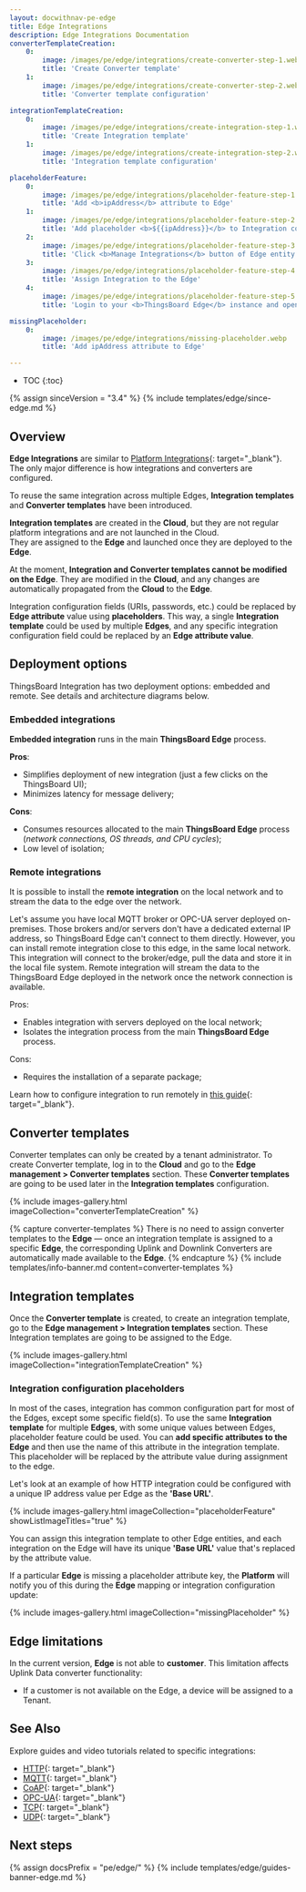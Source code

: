 ```yaml
---
layout: docwithnav-pe-edge
title: Edge Integrations
description: Edge Integrations Documentation
converterTemplateCreation:
    0:
        image: /images/pe/edge/integrations/create-converter-step-1.webp
        title: 'Create Converter template'
    1:
        image: /images/pe/edge/integrations/create-converter-step-2.webp
        title: 'Converter template configuration'

integrationTemplateCreation:
    0:
        image: /images/pe/edge/integrations/create-integration-step-1.webp
        title: 'Create Integration template'
    1:
        image: /images/pe/edge/integrations/create-integration-step-2.webp
        title: 'Integration template configuration'

placeholderFeature:
    0:
        image: /images/pe/edge/integrations/placeholder-feature-step-1.webp
        title: 'Add <b>ipAddress</b> attribute to Edge'
    1:
        image: /images/pe/edge/integrations/placeholder-feature-step-2.webp
        title: 'Add placeholder <b>${{ipAddress}}</b> to Integration configuration'
    2:
        image: /images/pe/edge/integrations/placeholder-feature-step-3.webp
        title: 'Click <b>Manage Integrations</b> button of Edge entity'
    3:
        image: /images/pe/edge/integrations/placeholder-feature-step-4.webp
        title: 'Assign Integration to the Edge'
    4:
        image: /images/pe/edge/integrations/placeholder-feature-step-5.webp
        title: 'Login to your <b>ThingsBoard Edge</b> instance and open Integrations page - placeholder is going to be replaced by attribute value'

missingPlaceholder:
    0:
        image: /images/pe/edge/integrations/missing-placeholder.webp
        title: 'Add ipAddress attribute to Edge'

---
```


* TOC
{:toc}

{% assign sinceVersion = "3.4" %}
{% include templates/edge/since-edge.md %}

## Overview

**Edge Integrations** are similar to [Platform Integrations](/docs/user-guide/integrations/){: target="_blank"}. 
The only major difference is how integrations and converters are configured. 

To reuse the same integration across multiple Edges, **Integration templates** and **Converter templates** have been introduced. 

**Integration templates** are created in the **Cloud**, but they are not regular platform integrations and are not launched in the Cloud.  
They are assigned to the **Edge** and launched once they are deployed to the **Edge**.

At the moment, **Integration and Converter templates cannot be modified on the Edge**. They are modified in the **Cloud**, and any changes are automatically propagated from the **Cloud** to the **Edge**.

Integration configuration fields (URIs, passwords, etc.) could be replaced by **Edge attribute** value using **placeholders**. 
This way, a single **Integration template** could be used by multiple **Edges**, and any specific integration configuration field could be replaced by an **Edge attribute value**.

## Deployment options

ThingsBoard Integration has two deployment options: embedded and remote. See details and architecture diagrams below.

### Embedded integrations

**Embedded integration** runs in the main **ThingsBoard Edge** process. 

**Pros**:
* Simplifies deployment of new integration (just a few clicks on the ThingsBoard UI);
* Minimizes latency for message delivery;

**Cons**:
* Consumes resources allocated to the main **ThingsBoard Edge** process (_network connections, OS threads, and CPU cycles_);
* Low level of isolation;

<object width="60%" data="/images/user-guide/integrations/embeded-integrations-overview.svg" style="display: block; margin: auto"></object>

### Remote integrations

It is possible to install the **remote integration** on the local network and to stream the data to the edge over the network.

Let's assume you have local MQTT broker or OPC-UA server deployed on-premises.
Those brokers and/or servers don't have a dedicated external IP address, so ThingsBoard Edge can't connect to them directly.
However, you can install remote integration close to this edge, in the same local network.
This integration will connect to the broker/edge, pull the data and store it in the local file system.
Remote integration will stream the data to the ThingsBoard Edge deployed in the network once the network connection is available.

Pros:
* Enables integration with servers deployed on the local network; 
* Isolates the integration process from the main **ThingsBoard Edge** process.

Cons:
* Requires the installation of a separate package;

Learn how to configure integration to run remotely in [this guide](/docs/pe/edge/user-guide/integrations/remote-integrations){: target="_blank"}.

<object width="70%" data="/images/user-guide/integrations/remote-integrations-overview.svg" style="display: block; margin: auto"></object>

## Converter templates

Converter templates can only be created by a tenant administrator.
To create Converter template, log in to the **Cloud** and go to the **Edge management > Converter templates** section.
These **Converter templates** are going to be used later in the **Integration templates** configuration.

{% include images-gallery.html imageCollection="converterTemplateCreation" %}

{% capture converter-templates %}
There is no need to assign converter templates to the **Edge** — once an integration template is assigned to a specific **Edge**, 
the corresponding Uplink and Downlink Converters are automatically made available to the **Edge**.
{% endcapture %}
{% include templates/info-banner.md content=converter-templates %}

## Integration templates

Once the **Converter template** is created, to create an integration template, go to the **Edge management > Integration templates** section.
These Integration templates are going to be assigned to the Edge.

{% include images-gallery.html imageCollection="integrationTemplateCreation" %}

### Integration configuration placeholders

In most of the cases, integration has common configuration part for most of the Edges, except some specific field(s).
To use the same **Integration template** for multiple **Edges**, with some unique values between Edges, placeholder feature could be used.
You can **add specific attributes to the Edge** and then use the name of this attribute in the integration template.
This placeholder will be replaced by the attribute value during assignment to the edge.

Let's look at an example of how HTTP integration could be configured with a unique IP address value per Edge as the **'Base URL'**.

{% include images-gallery.html imageCollection="placeholderFeature" showListImageTitles="true" %}

You can assign this integration template to other Edge entities, and each integration on the Edge will have its unique **'Base URL'** value that's replaced by the attribute value.

If a particular **Edge** is missing a placeholder attribute key, the **Platform** will notify you of this during the **Edge** mapping or integration configuration update:

{% include images-gallery.html imageCollection="missingPlaceholder" %}

## Edge limitations

In the current version, **Edge** is not able to **customer**. This limitation affects Uplink Data converter functionality:

* If a customer is not available on the Edge, a device will be assigned to a Tenant.

## See Also

Explore guides and video tutorials related to specific integrations:

 - [HTTP](/docs/pe/edge/user-guide/integrations/http/){: target="_blank"}
 - [MQTT](/docs/pe/edge/user-guide/integrations/mqtt/){: target="_blank"}
 - [CoAP](/docs/pe/edge/user-guide/integrations/coap/){: target="_blank"}
 - [OPC-UA](/docs/pe/edge/user-guide/integrations/opc-ua/){: target="_blank"}
 - [TCP](/docs/pe/edge/user-guide/integrations/tcp/){: target="_blank"}
 - [UDP](/docs/pe/edge/user-guide/integrations/udp/){: target="_blank"}
 
## Next steps

{% assign docsPrefix = "pe/edge/" %}
{% include templates/edge/guides-banner-edge.md %}




